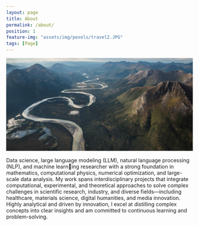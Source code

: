 ```yaml
---
layout: page
title: About
permalink: /about/
position: 1
feature-img: "assets/img/pexels/travel2.JPG"
tags: [Page]
---
```

![Travel Image](assets/img/pexels/travel2.JPG)


Data science, large language modeling (LLM), natural language processing (NLP), and machine learning researcher with a strong foundation in mathematics, computational physics, numerical optimization,
and large-scale data analysis. My work spans interdisciplinary projects that integrate computational,
experimental, and theoretical approaches to solve complex challenges in scientific research, industry, and
diverse fields—including healthcare, materials science, digital humanities, and media innovation. Highly
analytical and driven by innovation, I excel at distilling complex concepts into clear insights and am
committed to continuous learning and problem-solving.

